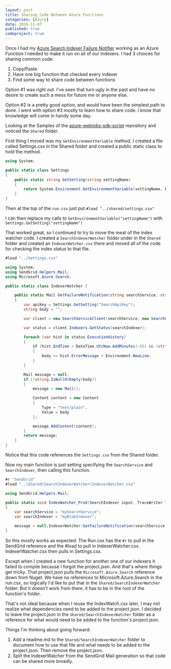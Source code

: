 ```yaml
---
layout: post
title: Sharing Code Between Azure Functions
categories: [Azure]
date: 2016-11-07
published: true
codeproject: true
---
```


Once I had my [Azure Search Indexer Failure Notifier](/2016/10/azure-function-search-indexer/) working as an Azure Function I needed to make it run on all of our Indexers. I had 3 choices for sharing common code:

1. Copy/Paste
2. Have one big function that checked every indexer
3. Find some way to share code between functions

<!--more-->

Option #1 was right out. I've seen that turn ugly in the past and have no desire to create such a mess for future me or anyone else.

Option #2 is a pretty good option, and would have been the simplest path to done. I went with option #3 mostly to learn how to share code. I know that knowledge will come in handy some day.

Looking at the Samples of the [azure-webjobs-sdk-script](https://github.com/Azure/azure-webjobs-sdk-script) repository and noticed the `Shared` folder.

First thing I moved was my `GetEnvironmentVariable` method. I created a file called Settings.csx in the Shared folder and created a public static class to hold the method.

~~~ csharp
using System;

public static class Settings 
{
	public static string GetSetting(string settingName)
	{
        return System.Environment.GetEnvironmentVariable(settingName, EnvironmentVariableTarget.Process);
	}
}
~~~

Then at the top of the `run.csx` just put `#load "../shared/settings.csx"`

I can then replace my calls to `GetEnvironmentVariable("settingName")` with `Settings.GetSetting("settingName")`

That worked great, so I continued to try to move the meat of the index watcher code. I created a `SearchIndexerWatcher` folder under in the `Shared` folder and created an `IndexerWatcher.csx` there and moved all of the code for checking the index status to that file.

~~~ csharp
#load "../Settings.csx"

using System;
using SendGrid.Helpers.Mail;
using Microsoft.Azure.Search;

public static class IndexerWatcher {

    public static Mail GetFailureNotification(string searchService, string searchIndexer, TraceWriter log)
    {
        var apiKey = Settings.GetSetting("SearchApiKey");
        string body = "";

        var client = new SearchServiceClient(searchService, new SearchCredentials(apiKey));

        var status = client.Indexers.GetStatus(searchIndexer);

        foreach (var hist in status.ExecutionHistory)
        {
            if (hist.EndTime > DateTime.UtcNow.AddMinutes(-65) && !string.IsNullOrWhiteSpace(hist.ErrorMessage))
            {
                body += hist.ErrorMessage + Environment.NewLine;
            }
        }

        Mail message = null;
        if (!string.IsNullOrEmpty(body))
        {
            message = new Mail();

            Content content = new Content
            {
                Type = "text/plain",
                Value = body
            };

            message.AddContent(content);
        }
        return message;
    }
}
~~~  

Notice that this code references the `Settings.csx` from the Shared folder.

Now my main function is just setting specifying the `SearchService` and `SearchIndexer`, then calling this function.

~~~ csharp
#r "SendGrid"
#load "..\Shared\SearchIndexerWatcher\IndexerWatcher.csx"

using SendGrid.Helpers.Mail; 

public static void IndexWatcher_Prod(SearchIndexer input, TraceWriter log, out Mail message)
{
    var searchService = "mySearchService";
    var searchIndexer = "myBlobIndexer";

    message = null;IndexerWatcher.GetFailureNotification(searchService, searchIndexer, log);    
}
~~~

So this mostly works as expected. The Run.csx has the `#r` to pull in the SendGrid reference and the #load to pull in IndexerWatcher.csx. IndexerWatcher.csx then pulls in Settings.csx.

Except when I created a new function for another one of our indexers it failed to compile because I forgot the project.json. And that's where things get tricky. That project.json pulls the `Microsoft.Azure.Search` reference down from Nuget. We have no references to Microsoft.Azure.Search in the run.csx, so logically I'd like to put that in the `Shared/SearchIndexerWatcher` folder. But it doesn't work from there, it has to be in the root of the function's folder.

That's not ideal because when I reuse the IndexWatch.csx later, I may not realize what dependencies need to be added to the project.json. I decided to leave the project.json in the `Shared/SearchIndexerWatcher` folder as a reference for what would need to be added to the function's project.json.

Things I'm thinking about going forward:

1. Add a readme.md to the `Shared/SearchIndexerWatcher` folder to document how to use that file and what needs to be added to the project.json. Then remove the project.json.
2. Split the IndexerWatcher from the SendGrid Mail generation so that code can be shared more broadly. 